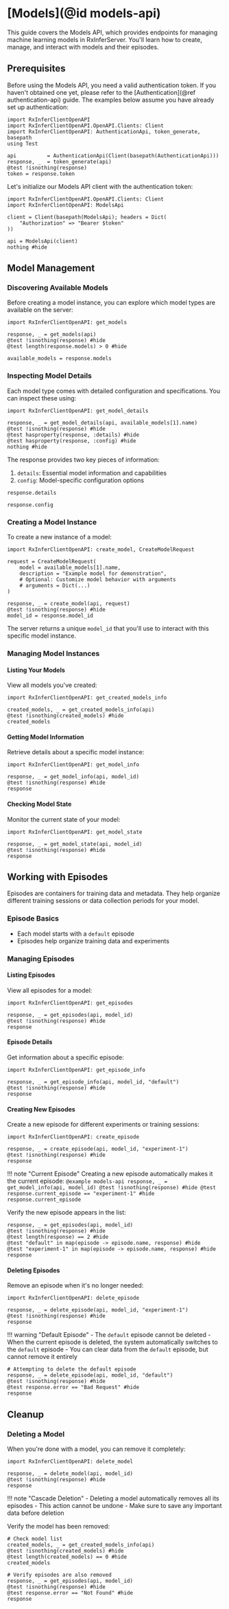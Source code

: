 # [Models](@id models-api)

This guide covers the Models API, which provides endpoints for managing machine learning models in RxInferServer. You'll learn how to create, manage, and interact with models and their episodes.

## Prerequisites

Before using the Models API, you need a valid authentication token. If you haven't obtained one yet, please refer to the [Authentication](@ref authentication-api) guide. The examples below assume you have already set up authentication:

```@setup models-api
import RxInferClientOpenAPI
import RxInferClientOpenAPI.OpenAPI.Clients: Client
import RxInferClientOpenAPI: AuthenticationApi, token_generate, basepath
using Test

api          = AuthenticationApi(Client(basepath(AuthenticationApi)))
response, _  = token_generate(api)
@test !isnothing(response)
token = response.token
```

Let's initialize our Models API client with the authentication token:

```@example models-api
import RxInferClientOpenAPI.OpenAPI.Clients: Client
import RxInferClientOpenAPI: ModelsApi

client = Client(basepath(ModelsApi); headers = Dict(
    "Authorization" => "Bearer $token"
))

api = ModelsApi(client)
nothing #hide
```

## Model Management

### Discovering Available Models

Before creating a model instance, you can explore which model types are available on the server:

```@example models-api
import RxInferClientOpenAPI: get_models

response, _ = get_models(api)
@test !isnothing(response) #hide
@test length(response.models) > 0 #hide

available_models = response.models
```

### Inspecting Model Details

Each model type comes with detailed configuration and specifications. You can inspect these using:

```@example models-api
import RxInferClientOpenAPI: get_model_details

response, _ = get_model_details(api, available_models[1].name)
@test !isnothing(response) #hide
@test hasproperty(response, :details) #hide
@test hasproperty(response, :config) #hide
nothing #hide
```

The response provides two key pieces of information:
1. `details`: Essential model information and capabilities
2. `config`: Model-specific configuration options

```@example models-api
response.details
```

```@example models-api
response.config
```

### Creating a Model Instance

To create a new instance of a model:

```@example models-api
import RxInferClientOpenAPI: create_model, CreateModelRequest

request = CreateModelRequest(
    model = available_models[1].name,
    description = "Example model for demonstration",
    # Optional: Customize model behavior with arguments
    # arguments = Dict(...)
)

response, _ = create_model(api, request)
@test !isnothing(response) #hide
model_id = response.model_id
```

The server returns a unique `model_id` that you'll use to interact with this specific model instance.

### Managing Model Instances

#### Listing Your Models

View all models you've created:

```@example models-api
import RxInferClientOpenAPI: get_created_models_info

created_models, _ = get_created_models_info(api)
@test !isnothing(created_models) #hide
created_models
```

#### Getting Model Information

Retrieve details about a specific model instance:

```@example models-api
import RxInferClientOpenAPI: get_model_info

response, _ = get_model_info(api, model_id)
@test !isnothing(response) #hide
response
```

#### Checking Model State

Monitor the current state of your model:

```@example models-api
import RxInferClientOpenAPI: get_model_state    

response, _ = get_model_state(api, model_id)
@test !isnothing(response) #hide
response
```

## Working with Episodes

Episodes are containers for training data and metadata. They help organize different training sessions or data collection periods for your model.

### Episode Basics

- Each model starts with a `default` episode
- Episodes help organize training data and experiments

### Managing Episodes

#### Listing Episodes

View all episodes for a model:

```@example models-api
import RxInferClientOpenAPI: get_episodes

response, _ = get_episodes(api, model_id)
@test !isnothing(response) #hide
response
```

#### Episode Details

Get information about a specific episode:

```@example models-api
import RxInferClientOpenAPI: get_episode_info

response, _ = get_episode_info(api, model_id, "default")
@test !isnothing(response) #hide
response
```

#### Creating New Episodes

Create a new episode for different experiments or training sessions:

```@example models-api
import RxInferClientOpenAPI: create_episode

response, _ = create_episode(api, model_id, "experiment-1")
@test !isnothing(response) #hide
response
```

!!! note "Current Episode"
    Creating a new episode automatically makes it the current episode:
    ```@example models-api
    response, _ = get_model_info(api, model_id)
    @test !isnothing(response) #hide
    @test response.current_episode == "experiment-1" #hide
    response.current_episode
    ```

Verify the new episode appears in the list:

```@example models-api
response, _ = get_episodes(api, model_id)
@test !isnothing(response) #hide
@test length(response) == 2 #hide
@test "default" in map(episode -> episode.name, response) #hide
@test "experiment-1" in map(episode -> episode.name, response) #hide
response
```

#### Deleting Episodes

Remove an episode when it's no longer needed:

```@example models-api
import RxInferClientOpenAPI: delete_episode

response, _ = delete_episode(api, model_id, "experiment-1")
@test !isnothing(response) #hide
response
```

!!! warning "Default Episode"
    - The `default` episode cannot be deleted
    - When the current episode is deleted, the system automatically switches to the `default` episode
    - You can clear data from the `default` episode, but cannot remove it entirely

```@example models-api
# Attempting to delete the default episode
response, _ = delete_episode(api, model_id, "default")
@test !isnothing(response) #hide
@test response.error == "Bad Request" #hide
response
```

## Cleanup

### Deleting a Model

When you're done with a model, you can remove it completely:

```@example models-api
import RxInferClientOpenAPI: delete_model

response, _ = delete_model(api, model_id)
@test !isnothing(response) #hide
response
```

!!! note "Cascade Deletion"
    - Deleting a model automatically removes all its episodes
    - This action cannot be undone
    - Make sure to save any important data before deletion

Verify the model has been removed:

```@example models-api
# Check model list
created_models, _ = get_created_models_info(api)
@test !isnothing(created_models) #hide
@test length(created_models) == 0 #hide
created_models

# Verify episodes are also removed
response, _ = get_episodes(api, model_id)
@test !isnothing(response) #hide
@test response.error == "Not Found" #hide
response
```











